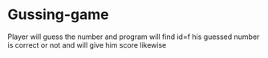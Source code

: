 # Gussing-game
Player will guess the number and program will find id=f his guessed number is correct or not and will give him score likewise
